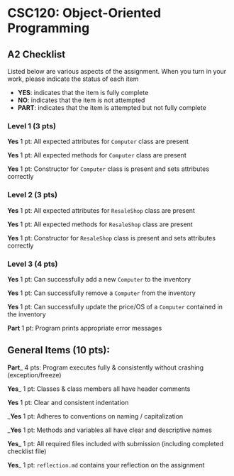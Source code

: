 # CSC120: Object-Oriented Programming
## A2 Checklist

Listed below are various aspects of the assignment.  When you turn in your work, please indicate the status of each item

- **YES**: indicates that the item is fully complete
- **NO**: indicates that the item is not attempted
- **PART**: indicates that the item is attempted but not fully complete

### Level 1 (3 pts)

__Yes__ 1 pt: All expected attributes for `Computer` class are present

__Yes__ 1 pt: All expected methods for `Computer` class are present

__Yes__ 1 pt: Constructor for `Computer` class is present and sets attributes correctly

### Level 2 (3 pts)

__Yes__ 1 pt: All expected attributes for `ResaleShop` class are present

__Yes__ 1 pt: All expected methods for `ResaleShop` class are present

__Yes__ 1 pt: Constructor for `ResaleShop` class is present and sets attributes correctly

### Level 3 (4 pts)

__Yes__ 1 pt: Can successfully add a new `Computer` to the inventory

__Yes__ 1 pt: Can successfully remove a `Computer` from the inventory

__Yes__ 1 pt: Can successfully update the price/OS of a `Computer` contained in the inventory

__Part__ 1 pt: Program prints appropriate error messages

## General Items (10 pts):

__Part___ 4 pts: Program executes fully & consistently without crashing (exception/freeze)

__Yes___ 1 pt: Classes & class members all have header comments

__Yes__ 1 pt: Clear and consistent indentation

___Yes__ 1 pt: Adheres to conventions on naming / capitalization

___Yes__ 1 pt: Methods and variables all have clear and descriptive names

__Yes___ 1 pt: All required files included with submission (including completed checklist file)

__Yes___ 1 pt: `reflection.md` contains your reflection on the assignment
